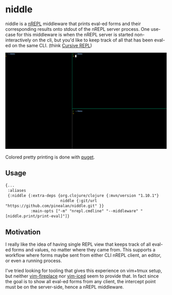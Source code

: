 # niddle

niddle is a [nREPL](https://github.com/nrepl/nrepl) middleware that prints
eval-ed forms and their corresponding results onto stdout of the nREPL server
process. One use-case for this middleware is when the nREPL server is started
non-interactively on the cli, but you'd like to keep track of all that has been
eval-ed on the same CLI. (think [Cursive
REPL](https://cursive-ide.com/userguide/repl.html))

![demo video](demo.gif)

Colored pretty printing is done with [puget](https://github.com/greglook/puget).

## Usage

```edn
{...
 :aliases
 {:niddle {:extra-deps {org.clojure/clojure {:mvn/version "1.10.1"}
                        niddle {:git/url "https://github.com/pinealan/niddle.git" }}
           :main-opts ["-m" "nrepl.cmdline" "--middleware" "[niddle.print/print-eval]"]}
```

## Motivation
I really like the idea of having single REPL view that keeps track of all
eval-ed forms and values, no matter where they came from. This supports a
workflow where forms maybe sent from either CLI nREPL client, an editor, or even
a running process.

I've tried looking for tooling that gives this experience on vim+tmux setup, but
neither [vim-fireplace](https://github.com/tpope/vim-fireplace) nor
[vim-iced](https://github.com/liquidz/vim-iced) seem to provide that. In fact
since the goal is to show all eval-ed forms from any client, the intercept point
must be on the server-side, hence a nREPL middleware.
